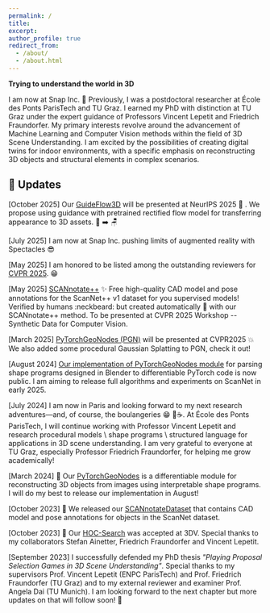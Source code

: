 ```yaml
---
permalink: /
title:
excerpt:
author_profile: true
redirect_from: 
  - /about/
  - /about.html
---
```


**Trying to understand the world in 3D**

I am now at Snap Inc. :ghost: Previously, I was a postdoctoral researcher at École des Ponts ParisTech and TU Graz. I earned my PhD with distinction at TU Graz under the expert guidance of Professors Vincent Lepetit and Friedrich Fraundorfer. My primary interests revolve around the advancement of Machine Learning and Computer Vision methods within the field of 3D Scene Understanding. I am excited by the possibilities of creating digital twins for indoor environments, with a specific emphasis on reconstructing 3D objects and structural elements in complex scenarios.

## 📜 Updates 

[October 2025] Our [GuideFlow3D](https://sayands.github.io/guideflow3d/) will be presented at NeurIPS 2025 :book: . We propose using guidance with pretrained rectified flow model for transferring appearance to 3D assets. :giraffe: :arrow_right: :chair:

[July 2025] I am now at Snap Inc. pushing limits of augmented reality with Spectacles :sunglasses:

[May 2025] I am honored to be listed among the outstanding reviewers for [CVPR 2025](https://cvpr.thecvf.com/Conferences/2025/ProgramCommittee). 😁

[May 2025] [SCANnotate++](https://stefan-ainetter.github.io/SCANnotatepp/) :sparkles: Free high-quality CAD model and pose annotations for the ScanNet++ v1 dataset for you supervised models! Verified by humans :neckbeard: but created automatically :space_invader: with our SCANnotate++ method. To be presented at CVPR 2025 Workshop -- Synthetic Data for Computer Vision.

[March 2025] [PyTorchGeoNodes (PGN)](https://vevenom.github.io/pytorchgeonodes/) will be presented at CVPR2025 :boom: We also added some procedural Gaussian Splatting to PGN, check it out! 

[August 2024] [Our implementation of PyTorchGeoNodes module](https://github.com/vevenom/pytorchgeonodes/tree/main) for parsing shape programs designed in Blender to differentiable PyTorch code is now public. I am aiming to release full algorithms and experiments on ScanNet in early 2025.    

[July 2024] I am now in Paris and looking forward to my next research adventures—and, of course, the boulangeries 😁 🥐☕. At École des Ponts ParisTech, I will continue working with Professor Vincent Lepetit and research procedural models \ shape programs \ structured language for applications in 3D scene understanding. I am very grateful to everyone at TU Graz, especially Professor Friedrich Fraundorfer, for helping me grow academically!

[March 2024] 🚀 Our [PyTorchGeoNodes](https://vevenom.github.io/pytorchgeonodes/) is a differentiable module for reconstructing 3D objects from images using interpretable shape programs. I will do my best to release our implementation in August! 

[October 2023] 📢 We released our [SCANnotateDataset](https://github.com/stefan-ainetter/SCANnotateDataset#scannotatedataset) that contains CAD model and pose annotations for objects in the ScanNet dataset. 

[October 2023] 📢 Our [HOC-Search](https://huggingface.co/papers/2309.06107) was accepted at 3DV. Special thanks to my collaborators Stefan Ainetter, Friedrich Fraundorfer and Vincent Lepetit.

[September 2023] I successfully defended my PhD thesis _"Playing Proposal Selection Games in 3D Scene Understanding"_. Special thanks to my supervisors Prof. Vincent Lepetit (ENPC ParisTech) and Prof. Friedrich Fraundorfer (TU Graz) and to my external reviewer and examiner Prof. Angela Dai (TU Munich). I am looking forward to the next chapter but more updates on that will follow soon! 🤘
